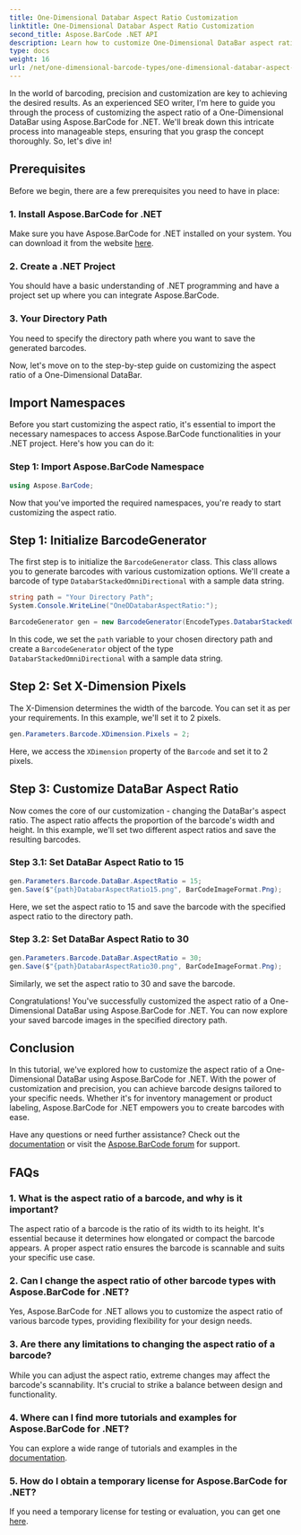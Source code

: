 ```yaml
---
title: One-Dimensional Databar Aspect Ratio Customization
linktitle: One-Dimensional Databar Aspect Ratio Customization
second_title: Aspose.BarCode .NET API
description: Learn how to customize One-Dimensional DataBar aspect ratios in .NET using Aspose.BarCode. Enhance barcode precision and design.
type: docs
weight: 16
url: /net/one-dimensional-barcode-types/one-dimensional-databar-aspect-ratio-customization/
---
```


In the world of barcoding, precision and customization are key to achieving the desired results. As an experienced SEO writer, I'm here to guide you through the process of customizing the aspect ratio of a One-Dimensional DataBar using Aspose.BarCode for .NET. We'll break down this intricate process into manageable steps, ensuring that you grasp the concept thoroughly. So, let's dive in!

## Prerequisites

Before we begin, there are a few prerequisites you need to have in place:

### 1. Install Aspose.BarCode for .NET

Make sure you have Aspose.BarCode for .NET installed on your system. You can download it from the website [here](https://releases.aspose.com/barcode/net/).

### 2. Create a .NET Project

You should have a basic understanding of .NET programming and have a project set up where you can integrate Aspose.BarCode.

### 3. Your Directory Path

You need to specify the directory path where you want to save the generated barcodes.

Now, let's move on to the step-by-step guide on customizing the aspect ratio of a One-Dimensional DataBar.

## Import Namespaces

Before you start customizing the aspect ratio, it's essential to import the necessary namespaces to access Aspose.BarCode functionalities in your .NET project. Here's how you can do it:

### Step 1: Import Aspose.BarCode Namespace

```csharp
using Aspose.BarCode;
```

Now that you've imported the required namespaces, you're ready to start customizing the aspect ratio.

## Step 1: Initialize BarcodeGenerator

The first step is to initialize the `BarcodeGenerator` class. This class allows you to generate barcodes with various customization options. We'll create a barcode of type `DatabarStackedOmniDirectional` with a sample data string.

```csharp
string path = "Your Directory Path";
System.Console.WriteLine("OneDDatabarAspectRatio:");

BarcodeGenerator gen = new BarcodeGenerator(EncodeTypes.DatabarStackedOmniDirectional, "(01)12345678901231");
```

In this code, we set the `path` variable to your chosen directory path and create a `BarcodeGenerator` object of the type `DatabarStackedOmniDirectional` with a sample data string.

## Step 2: Set X-Dimension Pixels

The X-Dimension determines the width of the barcode. You can set it as per your requirements. In this example, we'll set it to 2 pixels.

```csharp
gen.Parameters.Barcode.XDimension.Pixels = 2;
```

Here, we access the `XDimension` property of the `Barcode` and set it to 2 pixels.

## Step 3: Customize DataBar Aspect Ratio

Now comes the core of our customization - changing the DataBar's aspect ratio. The aspect ratio affects the proportion of the barcode's width and height. In this example, we'll set two different aspect ratios and save the resulting barcodes.

### Step 3.1: Set DataBar Aspect Ratio to 15

```csharp
gen.Parameters.Barcode.DataBar.AspectRatio = 15;
gen.Save($"{path}DatabarAspectRatio15.png", BarCodeImageFormat.Png);
```

Here, we set the aspect ratio to 15 and save the barcode with the specified aspect ratio to the directory path.

### Step 3.2: Set DataBar Aspect Ratio to 30

```csharp
gen.Parameters.Barcode.DataBar.AspectRatio = 30;
gen.Save($"{path}DatabarAspectRatio30.png", BarCodeImageFormat.Png);
```

Similarly, we set the aspect ratio to 30 and save the barcode.

Congratulations! You've successfully customized the aspect ratio of a One-Dimensional DataBar using Aspose.BarCode for .NET. You can now explore your saved barcode images in the specified directory path.

## Conclusion

In this tutorial, we've explored how to customize the aspect ratio of a One-Dimensional DataBar using Aspose.BarCode for .NET. With the power of customization and precision, you can achieve barcode designs tailored to your specific needs. Whether it's for inventory management or product labeling, Aspose.BarCode for .NET empowers you to create barcodes with ease.

Have any questions or need further assistance? Check out the [documentation](https://reference.aspose.com/barcode/net/) or visit the [Aspose.BarCode forum](https://forum.aspose.com/c/barcode/13) for support.

## FAQs

### 1. What is the aspect ratio of a barcode, and why is it important?

The aspect ratio of a barcode is the ratio of its width to its height. It's essential because it determines how elongated or compact the barcode appears. A proper aspect ratio ensures the barcode is scannable and suits your specific use case.

### 2. Can I change the aspect ratio of other barcode types with Aspose.BarCode for .NET?

Yes, Aspose.BarCode for .NET allows you to customize the aspect ratio of various barcode types, providing flexibility for your design needs.

### 3. Are there any limitations to changing the aspect ratio of a barcode?

While you can adjust the aspect ratio, extreme changes may affect the barcode's scannability. It's crucial to strike a balance between design and functionality.

### 4. Where can I find more tutorials and examples for Aspose.BarCode for .NET?

You can explore a wide range of tutorials and examples in the [documentation](https://reference.aspose.com/barcode/net/).

### 5. How do I obtain a temporary license for Aspose.BarCode for .NET?

If you need a temporary license for testing or evaluation, you can get one [here](https://purchase.aspose.com/temporary-license/).



